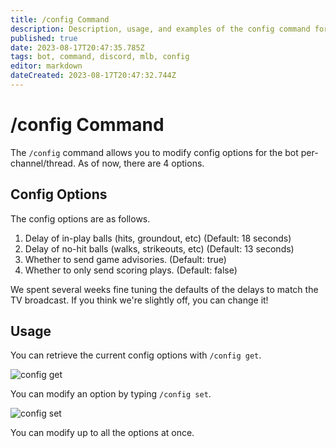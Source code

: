 ```yaml
---
title: /config Command
description: Description, usage, and examples of the config command for the MLB Game Feed Discord bot.
published: true
date: 2023-08-17T20:47:35.785Z
tags: bot, command, discord, mlb, config
editor: markdown
dateCreated: 2023-08-17T20:47:32.744Z
---
```


# /config Command

The `/config` command allows you to modify config options for the bot per-channel/thread. As of now, there are 4 options.

## Config Options

The config options are as follows.

1. Delay of in-play balls (hits, groundout, etc) (Default: 18 seconds)
2. Delay of no-hit balls (walks, strikeouts, etc) (Default: 13 seconds)
3. Whether to send game advisories. (Default: true)
4. Whether to only send scoring plays. (Default: false)

We spent several weeks fine tuning the defaults of the delays to match the TV broadcast. If you think we're slightly off, you can change it!

## Usage

You can retrieve the current config options with `/config get`.

![config get](https://cdn.chew.pro/imgs/AVrizpP.png)

You can modify an option by typing `/config set`.

![config set](https://cdn.chew.pro/imgs/x5qSmiz.png)

You can modify up to all the options at once.